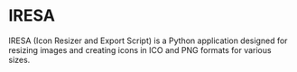 # IRESA
IRESA (Icon Resizer and Export Script) is a Python application designed for resizing images and creating icons in ICO and PNG formats for various sizes.
